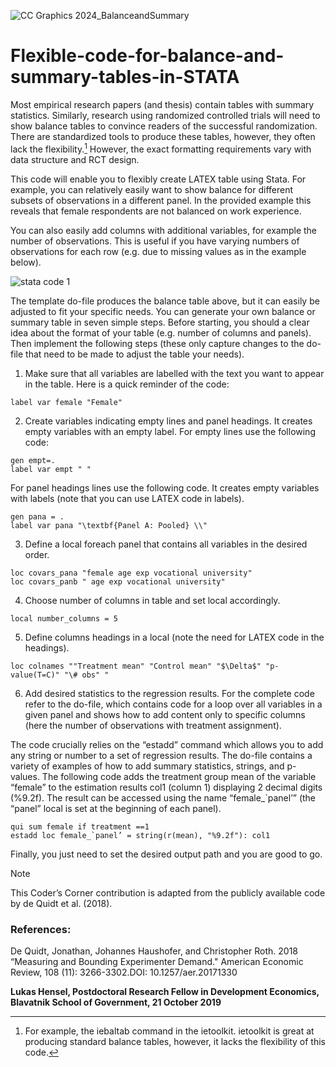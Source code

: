 
![CC Graphics 2024_BalanceandSummary](https://github.com/csae-coders-corner/Flexible-code-for-balance-and-summary-tables-in-STATA/assets/148211163/68a2a6cd-be36-4140-8fbf-3085ccd82b40)

# Flexible-code-for-balance-and-summary-tables-in-STATA
Most empirical research papers (and thesis) contain tables with summary statistics. Similarly, research using randomized controlled trials will need to show balance tables to convince readers of the successful randomization. There are standardized tools to produce these tables, however, they often lack the flexibility.[^1] However, the exact formatting requirements vary with data structure and RCT design. 

This code will enable you to flexibly create LATEX table using Stata. For example, you can relatively easily want to show balance for different subsets of observations in a different panel. In the provided example this reveals that female respondents are not balanced on work experience.

You can also easily add columns with additional variables, for example the number of observations. This is useful if you have varying numbers of observations for each row (e.g. due to missing values as in the example below).

![stata code 1](https://github.com/csae-coders-corner/Flexible-code-for-balance-and-summary-tables-in-STATA/assets/148211163/546016a9-46aa-4a63-8dd2-c88af99b315a)

The template do-file produces the balance table above, but it can easily be adjusted to fit your specific needs. You can generate your own balance or summary table in seven simple steps. Before starting, you should a clear idea about the format of your table (e.g. number of columns and panels). Then implement the following steps (these only capture changes to the do-file that need to be made to adjust the table your needs).

1. Make sure that all variables are labelled with the text you want to appear in the table. Here is a quick reminder of the code:

`label var female "Female"`

2.	Create variables indicating empty lines and panel headings. It creates empty variables with an empty label.
For empty lines use the following code:

```
gen empt=.
label var empt " "
```
For panel headings lines use the following code. It creates empty variables with labels (note that you can use LATEX code in labels).

```
gen pana = .
label var pana "\textbf{Panel A: Pooled} \\"
```

3.	Define a local foreach panel that contains all variables in the desired order.

```
loc covars_pana "female age exp vocational university"
loc covars_panb " age exp vocational university"
```

4.	Choose number of columns in table and set local accordingly.

`local number_columns = 5`

5.	Define columns headings in a local (note the need for LATEX code in the headings).

`loc colnames ""Treatment mean" "Control mean" "$\Delta$" "p-value(T=C)" "\# obs" "`

6.	Add desired statistics to the regression results. For the complete code refer to the do-file, which contains code for a loop over all variables in a given panel and shows how to add content only to specific columns (here the number of observations with treatment assignment).

The code crucially relies on the “estadd” command which allows you to add any string or number to a set of regression results. The do-file contains a variety of examples of how to add summary statistics, strings, and p-values. The following code adds the treatment group mean of the variable “female” to the estimation results col1 (column 1) displaying 2 decimal digits (%9.2f). The result can be accessed using the name “female_`panel’” (the “panel” local is set at the beginning of each panel).

```
qui sum female if treatment ==1
estadd loc female_`panel’ = string(r(mean), "%9.2f"): col1
```

Finally, you just need to set the desired output path and you are good to go.

[^1]: For example, the iebaltab command in the ietoolkit. ietoolkit is great at producing standard balance tables, however, it lacks the flexibility of this code.

>[!NOTE]
>This Coder’s Corner contribution is adapted from the publicly available code by de Quidt et al. (2018). 


### References:
De Quidt, Jonathan, Johannes Haushofer, and Christopher Roth. 2018 “Measuring and Bounding 
Experimenter Demand." American Economic Review, 108 (11): 3266-3302.DOI: 10.1257/aer.20171330

**Lukas Hensel, Postdoctoral Research Fellow in Development Economics, Blavatnik School of Government, 21 October 2019**

